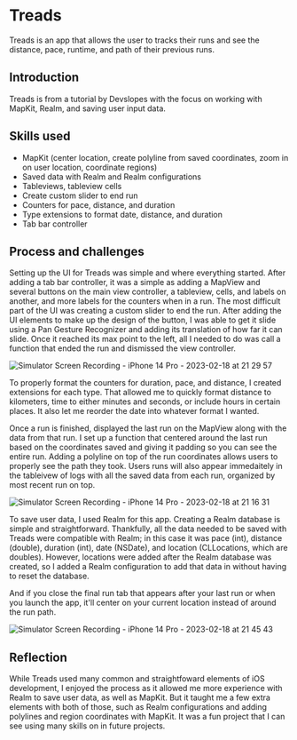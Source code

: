 # Treads

Treads is an app that allows the user to tracks their runs and see the distance, pace, runtime, and path of their previous runs.

## Introduction

Treads is from a tutorial by Devslopes with the focus on working with MapKit, Realm, and saving user input data.

## Skills used

* MapKit (center location, create polyline from saved coordinates, zoom in on user location, coordinate regions)
* Saved data with Realm and Realm configurations
* Tableviews, tableview cells
* Create custom slider to end run
* Counters for pace, distance, and duration
* Type extensions to format date, distance, and duration
* Tab bar controller

## Process and challenges

Setting up the UI for Treads was simple and where everything started. After adding a tab bar controller, it was a simple as adding a MapView and several buttons on the main view controller, a tableview, cells, and labels on another, and more labels for the counters when in a run. The most difficult part of the UI was creating a custom slider to end the run. After adding the UI elements to make up the design of the button, I was able to get it slide using a Pan Gesture Recognizer and adding its translation of how far it can slide. Once it reached its max point to the left, all I needed to do was call a function that ended the run and dismissed the view controller.

![Simulator Screen Recording - iPhone 14 Pro - 2023-02-18 at 21 29 57](https://user-images.githubusercontent.com/113778995/219912766-59c255e8-5396-49d2-b903-0bbe74f40934.gif)

To properly format the counters for duration, pace, and distance, I created extensions for each type. That allowed me to quickly format distance to kilometers, time to either minutes and seconds, or include hours in certain places. It also let me reorder the date into whatever format I wanted.

Once a run is finished, displayed the last run on the MapView along with the data from that run. I set up a function that centered around the last run based on the coordinates saved and giving it padding so you can see the entire run. Adding a polyline on top of the run coordinates allows users to properly see the path they took. Users runs will also appear immedaitely in the tableivew of logs with all the saved data from each run, organized by most recent run on top.

![Simulator Screen Recording - iPhone 14 Pro - 2023-02-18 at 21 16 31](https://user-images.githubusercontent.com/113778995/219914016-d4c56165-ef60-48a4-95cb-37f6c14ec8c9.gif)

To save user data, I used Realm for this app. Creating a Realm database is simple and straightforward. Thankfully, all the data needed to be saved with Treads were compatible with Realm; in this case it was pace (int), distance (double), duration (int), date (NSDate), and location (CLLocations, which are doubles). However, locations were added after the Realm database was created, so I added a Realm configuration to add that data in without having to reset the database.

And if you close the final run tab that appears after your last run or when you launch the app, it'll center on your current location instead of around the run path.

![Simulator Screen Recording - iPhone 14 Pro - 2023-02-18 at 21 45 43](https://user-images.githubusercontent.com/113778995/219916619-aab4cb23-fce6-4938-88af-215570412a70.gif)

## Reflection

While Treads used many common and straightfoward elements of iOS development, I enjoyed the process as it allowed me more experience with Realm to save user data, as well as MapKit. But it taught me a few extra elements with both of those, such as Realm configurations and adding polylines and region coordinates with MapKit. It was a fun project that I can see using many skills on in future projects.






